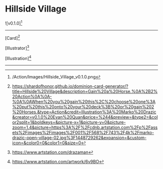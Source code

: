 # Hillside Village

![v0.1.0][^v0.1.0]

---

[Card][^Card]

[Illustrator][^Illustrator]

[Illustration][^Illustration]

---

[^v0.1.0]: /Action/Images/Hillside_Village_v0.1.0.png
[^Card]: https://shardofhonor.github.io/dominion-card-generator/?title=Hillside%20Village&description=Gain%20a%20Horse.%0A%2B2%20Action%0A%0A-%0A%0AWhen%20you%20gain%20this%2C%20choose%20one%3A%20put%20this%20onto%20your%20deck%3B%20or%20gain%202%20Horses.&type=Action&credit=Illustration%3A%20Marko%20Drazic&creator=v0.1.0%20Evan%20Quan&price=%244&preview=&type2=&color2split=1&boldkeys=&picture-x=1&picture-y=0&picture-zoom=1.4&picture=https%3A%2F%2Fcdnb.artstation.com%2Fp%2Fassets%2Fimages%2Fimages%2F001%2F568%2F743%2F4k%2Fmarko-drazic-open-village-02.jpg%3F1448729262&expansion=&custom-icon=&color0=0&color1=0&size=0
[^Illustrator]: https://www.artstation.com/drazaman
[^Illustration]: https://www.artstation.com/artwork/6v9BO
